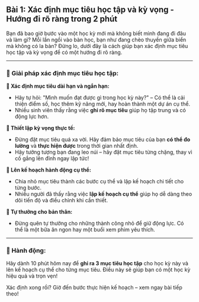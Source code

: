 ## Bài 1: Xác định mục tiêu học tập và kỳ vọng - Hướng đi rõ ràng trong 2 phút

Bạn đã bao giờ bước vào một học kỳ mới mà không biết mình đang đi đâu và làm gì? Mỗi lần ngồi vào bàn học, bạn như đang chèo thuyền giữa biển mà không có la bàn? Đừng lo, dưới đây là cách giúp bạn xác định mục tiêu học tập và kỳ vọng để có một hướng đi rõ ràng.

---

### 📌 Giải pháp xác định mục tiêu học tập:

**🔹 Xác định mục tiêu dài hạn và ngắn hạn:**
- Hãy tự hỏi: "Mình muốn đạt được gì trong học kỳ này?" – Có thể là cải thiện điểm số, học thêm kỹ năng mới, hay hoàn thành một dự án cụ thể.
- Nhiều sinh viên thấy rằng việc **ghi rõ mục tiêu** giúp họ tập trung và có động lực hơn.

**🔹 Thiết lập kỳ vọng thực tế:**
- Đừng đặt mục tiêu quá xa vời. Hãy đảm bảo mục tiêu của bạn **có thể đo lường** và **thực hiện được** trong thời gian nhất định.
- Hãy tưởng tượng bạn đang leo núi – hãy đặt mục tiêu từng chặng, thay vì cố gắng lên đỉnh ngay lập tức!

**🔹 Lên kế hoạch hành động cụ thể:**
- Chia nhỏ mục tiêu thành các bước cụ thể và lập kế hoạch chi tiết cho từng bước.
- Nhiều người đã thấy rằng việc **lập kế hoạch cụ thể** giúp họ dễ dàng theo dõi tiến độ và điều chỉnh khi cần thiết.

**🔹 Tự thưởng cho bản thân:**
- Đừng quên tự thưởng cho những thành công nhỏ để giữ động lực. Có thể là một bữa ăn ngon hay một buổi xem phim yêu thích.

---

### 🚀 Hành động:

Hãy dành 10 phút hôm nay để **ghi ra 3 mục tiêu học tập** cho học kỳ này và lên kế hoạch cụ thể cho từng mục tiêu. Điều này sẽ giúp bạn có một học kỳ hiệu quả và trọn vẹn!

Xác định xong rồi? Giờ đến bước thực hiện kế hoạch – xem ngay bài tiếp theo!